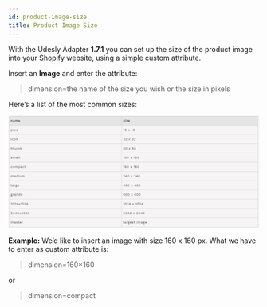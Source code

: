 ```yaml
---
id: product-image-size
title: Product Image Size
---
```


With the Udesly Adapter **1.7.1** you can set up the size of the product image into your Shopify website, using a simple custom attribute.

Insert an **Image** and enter the attribute:

> dimension=the name of the size you wish or the size in pixels

Here’s a list of the most common sizes:

![](assets/product-image-size.png)

**Example:** We’d like to insert an image with size 160 x 160 px. What we have to enter as custom attribute is:

> dimension=160×160

or

> dimension=compact